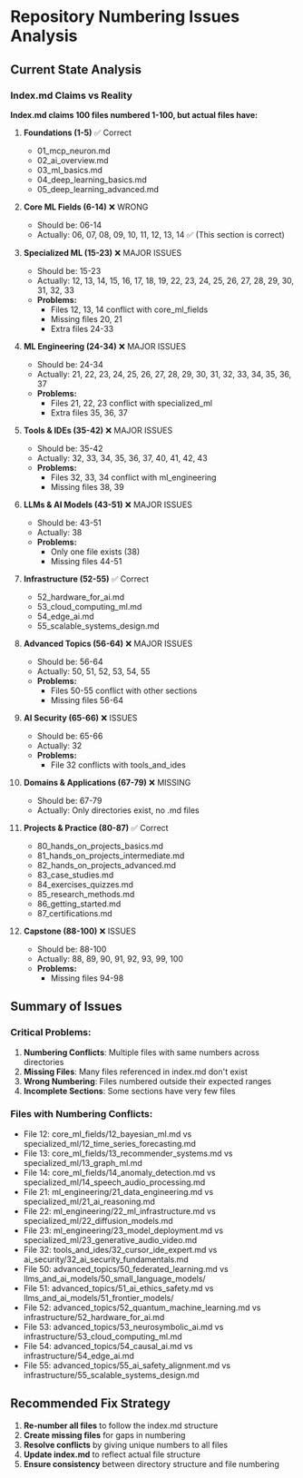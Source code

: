 # Repository Numbering Issues Analysis

## Current State Analysis

### Index.md Claims vs Reality

**Index.md claims 100 files numbered 1-100, but actual files have:**

1. **Foundations (1-5)** ✅ Correct
   - 01_mcp_neuron.md
   - 02_ai_overview.md  
   - 03_ml_basics.md
   - 04_deep_learning_basics.md
   - 05_deep_learning_advanced.md

2. **Core ML Fields (6-14)** ❌ WRONG
   - Should be: 06-14
   - Actually: 06, 07, 08, 09, 10, 11, 12, 13, 14 ✅ (This section is correct)

3. **Specialized ML (15-23)** ❌ MAJOR ISSUES
   - Should be: 15-23
   - Actually: 12, 13, 14, 15, 16, 17, 18, 19, 22, 23, 24, 25, 26, 27, 28, 29, 30, 31, 32, 33
   - **Problems:**
     - Files 12, 13, 14 conflict with core_ml_fields
     - Missing files 20, 21
     - Extra files 24-33

4. **ML Engineering (24-34)** ❌ MAJOR ISSUES
   - Should be: 24-34
   - Actually: 21, 22, 23, 24, 25, 26, 27, 28, 29, 30, 31, 32, 33, 34, 35, 36, 37
   - **Problems:**
     - Files 21, 22, 23 conflict with specialized_ml
     - Extra files 35, 36, 37

5. **Tools & IDEs (35-42)** ❌ MAJOR ISSUES
   - Should be: 35-42
   - Actually: 32, 33, 34, 35, 36, 37, 40, 41, 42, 43
   - **Problems:**
     - Files 32, 33, 34 conflict with ml_engineering
     - Missing files 38, 39

6. **LLMs & AI Models (43-51)** ❌ MAJOR ISSUES
   - Should be: 43-51
   - Actually: 38
   - **Problems:**
     - Only one file exists (38)
     - Missing files 44-51

7. **Infrastructure (52-55)** ✅ Correct
   - 52_hardware_for_ai.md
   - 53_cloud_computing_ml.md
   - 54_edge_ai.md
   - 55_scalable_systems_design.md

8. **Advanced Topics (56-64)** ❌ MAJOR ISSUES
   - Should be: 56-64
   - Actually: 50, 51, 52, 53, 54, 55
   - **Problems:**
     - Files 50-55 conflict with other sections
     - Missing files 56-64

9. **AI Security (65-66)** ❌ ISSUES
   - Should be: 65-66
   - Actually: 32
   - **Problems:**
     - File 32 conflicts with tools_and_ides

10. **Domains & Applications (67-79)** ❌ MISSING
    - Should be: 67-79
    - Actually: Only directories exist, no .md files

11. **Projects & Practice (80-87)** ✅ Correct
    - 80_hands_on_projects_basics.md
    - 81_hands_on_projects_intermediate.md
    - 82_hands_on_projects_advanced.md
    - 83_case_studies.md
    - 84_exercises_quizzes.md
    - 85_research_methods.md
    - 86_getting_started.md
    - 87_certifications.md

12. **Capstone (88-100)** ❌ ISSUES
    - Should be: 88-100
    - Actually: 88, 89, 90, 91, 92, 93, 99, 100
    - **Problems:**
      - Missing files 94-98

## Summary of Issues

### Critical Problems:
1. **Numbering Conflicts**: Multiple files with same numbers across directories
2. **Missing Files**: Many files referenced in index.md don't exist
3. **Wrong Numbering**: Files numbered outside their expected ranges
4. **Incomplete Sections**: Some sections have very few files

### Files with Numbering Conflicts:
- File 12: core_ml_fields/12_bayesian_ml.md vs specialized_ml/12_time_series_forecasting.md
- File 13: core_ml_fields/13_recommender_systems.md vs specialized_ml/13_graph_ml.md
- File 14: core_ml_fields/14_anomaly_detection.md vs specialized_ml/14_speech_audio_processing.md
- File 21: ml_engineering/21_data_engineering.md vs specialized_ml/21_ai_reasoning.md
- File 22: ml_engineering/22_ml_infrastructure.md vs specialized_ml/22_diffusion_models.md
- File 23: ml_engineering/23_model_deployment.md vs specialized_ml/23_generative_audio_video.md
- File 32: tools_and_ides/32_cursor_ide_expert.md vs ai_security/32_ai_security_fundamentals.md
- File 50: advanced_topics/50_federated_learning.md vs llms_and_ai_models/50_small_language_models/
- File 51: advanced_topics/51_ai_ethics_safety.md vs llms_and_ai_models/51_frontier_models/
- File 52: advanced_topics/52_quantum_machine_learning.md vs infrastructure/52_hardware_for_ai.md
- File 53: advanced_topics/53_neurosymbolic_ai.md vs infrastructure/53_cloud_computing_ml.md
- File 54: advanced_topics/54_causal_ai.md vs infrastructure/54_edge_ai.md
- File 55: advanced_topics/55_ai_safety_alignment.md vs infrastructure/55_scalable_systems_design.md

## Recommended Fix Strategy

1. **Re-number all files** to follow the index.md structure
2. **Create missing files** for gaps in numbering
3. **Resolve conflicts** by giving unique numbers to all files
4. **Update index.md** to reflect actual file structure
5. **Ensure consistency** between directory structure and file numbering 